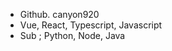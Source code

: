 
<ul>
  <li>  Github. canyon920
    
  <li> Vue, React, Typescript, Javascript
    
  <li> Sub ; Python, Node, Java


    
    

  
